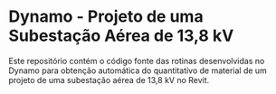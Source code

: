 # Dynamo - Projeto de uma Subestação Aérea de 13,8 kV

Este repositório contém o código fonte das rotinas desenvolvidas no Dynamo para obtenção automática do quantitativo de material de um projeto de uma subestação aérea de 13,8 kV no Revit.

